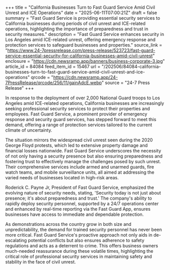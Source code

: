 +++
title = "California Businesses Turn to Fast Guard Service Amid Civil Unrest and ICE Operations"
date = "2025-06-11T07:00:21Z"
draft = false
summary = "Fast Guard Service is providing essential security services to California businesses during periods of civil unrest and ICE-related operations, highlighting the importance of preparedness and trust in security measures."
description = "Fast Guard Service enhances security in Los Angeles amid ICE-related unrest, offering emergency response and protection services to safeguard businesses and properties."
source_link = "https://www.24-7pressrelease.com/press-release/523723/fast-guard-service-essential-security-for-california-businesses-amid-civil-unrest"
enclosure = "https://cdn.newsramp.app/banners/business-corporate-3.jpg"
article_id = 84084
feed_item_id = 15467
url = "/202506/84084-california-businesses-turn-to-fast-guard-service-amid-civil-unrest-and-ice-operations"
qrcode = "https://cdn.newsramp.app/24-7PressRelease/qrcode/256/11/gainAdcE.webp"
source = "24-7 Press Release"
+++

<p>In response to the deployment of over 2,000 National Guard troops to Los Angeles amid ICE-related operations, California businesses are increasingly seeking professional security services to protect their properties and employees. Fast Guard Service, a prominent provider of emergency response and security guard services, has stepped forward to meet this demand, offering a range of protection services tailored to the current climate of uncertainty.</p><p>The situation mirrors the widespread civil unrest seen during the 2020 George Floyd protests, which led to extensive property damage and financial losses nationwide. Fast Guard Service underscores the necessity of not only having a security presence but also ensuring preparedness and fostering trust to effectively manage the challenges posed by such unrest. Their comprehensive services include armed and unarmed guards, fire watch teams, and mobile surveillance units, all aimed at addressing the varied needs of businesses located in high-risk areas.</p><p>Roderick C. Payne Jr, President of Fast Guard Service, emphasized the evolving nature of security needs, stating, 'Security today is not just about presence; it's about preparedness and trust.' The company's ability to rapidly deploy security personnel, supported by a 24/7 operations center and enhanced by real-time reporting via the Fast Guard App, ensures businesses have access to immediate and dependable protection.</p><p>As demonstrations across the country grow in both size and unpredictability, the demand for trained security personnel has never been more critical. Fast Guard Service's proactive approach not only aids in de-escalating potential conflicts but also ensures adherence to safety regulations and acts as a deterrent to crime. This offers business owners much-needed reassurance during these volatile times, highlighting the critical role of professional security services in maintaining safety and stability in the face of civil unrest.</p>